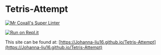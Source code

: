 # Tetris-Attempt

[![Mr Coxall's Super Linter](https://github.com/Johanna-liu16/Tetris-Attempt/workflows/Mr%20Coxall's%20Super%20Linter/badge.svg)](https://github.com/Johanna-liu16/Tetris-Attempt/actions/)

[![Run on Repl.it](https://repl.it/badge/github/Johanna-liu16/Tetris-Attempt)](https://repl.it/github/Johanna-liu16/Tetris-Attempt)

This site can be found at: [https://Johanna-liu16.github.io/Tetris-Attempt](https://Johanna-liu16.github.io/Tetris-Attempt)
